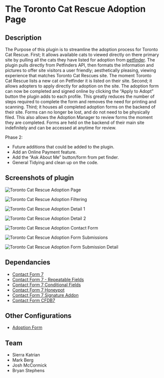 # The Toronto Cat Rescue Adoption Page

## Description

The Purpose of this plugin is to streamline the adoption process for Toronto Cat Rescue.
First; It allows available cats to viewed directly on there primary site by pulling all the cats they have listed for adoption from [petfinder](https://www.petfinder.com/). The plugin pulls directly from Petfinders API, then formats the information and pictures to offer site visitors a user friendly; aesthetically pleasing, viewing experience that matches Toronto Cat Rescues site. The moment Toronto Cat Rescue lists a new cat on Petfinder it is listed on their site.
Second; it allows adopters to apply directly for adoption on the site. The adoption form can now be completed and signed online by clicking the “Apply to Adopt” button the plugin adds to each profile. This greatly reduces the number of steps required to complete the form and removes the need for printing and scanning.
Third; it houses all completed adoption forms on the backend of their site. Forms can no longer be lost, and do not need to be physically filed. This also allows the Adoption Manager to review forms the moment they are completed. Forms are held on the backend of their main site indefinitely and can be accessed at anytime for review.

Phase 2:
* Future additions that could be added to the plugin.
* Add an Online Payment feature.
* Add the “Ask About Me” button/form from pet finder.
* General Tidying and clean up on the code.

## Screenshots of plugin

![Toronto Cat Rescue Adoption Page](https://i.imgur.com/hKb7MKA.png "Toronto Cat Rescue Adoption Page")

![Toronto Cat Rescue Adoption Filtering](https://i.imgur.com/z75LSMu.png "Toronto Cat Rescue Adoption Filtering")

![Toronto Cat Rescue Adoption Detail 1](https://i.imgur.com/bSpfDuD.png "Toronto Cat Rescue Adoption Detail 1")

![Toronto Cat Rescue Adoption Detail 2](https://i.imgur.com/jdKE3Ew.png "Toronto Cat Rescue Adoption Detail 2")


![Toronto Cat Rescue Adoption Contact Form](https://i.imgur.com/Vnson0W.png "Toronto Cat Rescue Adoption Form")

![Toronto Cat Rescue Adoption Form Submissions](https://i.imgur.com/2cG6X3E.png "Toronto Cat Rescue Adoption Form Submissions")

![Toronto Cat Rescue Adoption Form Submission Detail](https://i.imgur.com/TBvVUvE.png "Toronto Cat Rescue Adoption Form Submission Detail")




## Dependancies
* [Contact Form 7](https://en-ca.wordpress.org/plugins/contact-form-7/)
* [Contact Form 7 - Repeatable Fields](https://wordpress.org/plugins/cf7-repeatable-fields/)
* [Contact Form 7 Conditional Fields](https://wordpress.org/plugins/cf7-conditional-fields/)
* [Contact Form 7 Honeypot](https://en-ca.wordpress.org/plugins/contact-form-7-honeypot/)
* [Contact Form 7 Signature Addon](https://wordpress.org/plugins/contact-form-7-signature-addon/)
* [Contact Form CFDB7](https://wordpress.org/plugins/contact-form-cfdb7/)

## Other Configurations
* [Adoption Form](https://github.com/JMcCormick10/torontocatrescue/blob/master/adoption-form.txt)

## Team
* Sierra Katrian
* Mark Berg
* Josh McCormick
* Bryan Stephens
